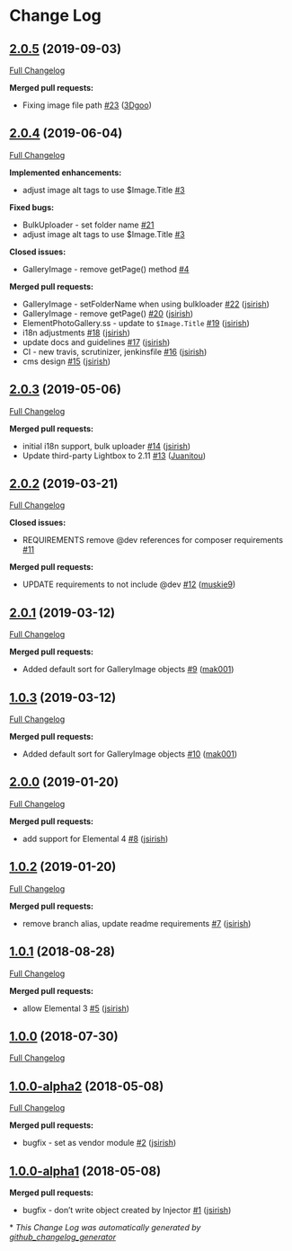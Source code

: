 # Change Log

## [2.0.5](https://github.com/dynamic/silverstripe-elemental-gallery/tree/2.0.5) (2019-09-03)
[Full Changelog](https://github.com/dynamic/silverstripe-elemental-gallery/compare/2.0.4...2.0.5)

**Merged pull requests:**

- Fixing image file path [\#23](https://github.com/dynamic/silverstripe-elemental-gallery/pull/23) ([3Dgoo](https://github.com/3Dgoo))

## [2.0.4](https://github.com/dynamic/silverstripe-elemental-gallery/tree/2.0.4) (2019-06-04)
[Full Changelog](https://github.com/dynamic/silverstripe-elemental-gallery/compare/2.0.3...2.0.4)

**Implemented enhancements:**

- adjust image alt tags to use $Image.Title [\#3](https://github.com/dynamic/silverstripe-elemental-gallery/issues/3)

**Fixed bugs:**

- BulkUploader - set folder name [\#21](https://github.com/dynamic/silverstripe-elemental-gallery/issues/21)
- adjust image alt tags to use $Image.Title [\#3](https://github.com/dynamic/silverstripe-elemental-gallery/issues/3)

**Closed issues:**

- GalleryImage - remove getPage\(\) method [\#4](https://github.com/dynamic/silverstripe-elemental-gallery/issues/4)

**Merged pull requests:**

- GalleryImage - setFolderName when using bulkloader [\#22](https://github.com/dynamic/silverstripe-elemental-gallery/pull/22) ([jsirish](https://github.com/jsirish))
- GalleryImage - remove getPage\(\) [\#20](https://github.com/dynamic/silverstripe-elemental-gallery/pull/20) ([jsirish](https://github.com/jsirish))
- ElementPhotoGallery.ss - update to `$Image.Title` [\#19](https://github.com/dynamic/silverstripe-elemental-gallery/pull/19) ([jsirish](https://github.com/jsirish))
- i18n adjustments [\#18](https://github.com/dynamic/silverstripe-elemental-gallery/pull/18) ([jsirish](https://github.com/jsirish))
- update docs and guidelines [\#17](https://github.com/dynamic/silverstripe-elemental-gallery/pull/17) ([jsirish](https://github.com/jsirish))
- CI - new travis, scrutinizer, jenkinsfile [\#16](https://github.com/dynamic/silverstripe-elemental-gallery/pull/16) ([jsirish](https://github.com/jsirish))
- cms design [\#15](https://github.com/dynamic/silverstripe-elemental-gallery/pull/15) ([jsirish](https://github.com/jsirish))

## [2.0.3](https://github.com/dynamic/silverstripe-elemental-gallery/tree/2.0.3) (2019-05-06)
[Full Changelog](https://github.com/dynamic/silverstripe-elemental-gallery/compare/2.0.2...2.0.3)

**Merged pull requests:**

- initial i18n support, bulk uploader [\#14](https://github.com/dynamic/silverstripe-elemental-gallery/pull/14) ([jsirish](https://github.com/jsirish))
- Update third-party Lightbox to 2.11 [\#13](https://github.com/dynamic/silverstripe-elemental-gallery/pull/13) ([Juanitou](https://github.com/Juanitou))

## [2.0.2](https://github.com/dynamic/silverstripe-elemental-gallery/tree/2.0.2) (2019-03-21)
[Full Changelog](https://github.com/dynamic/silverstripe-elemental-gallery/compare/2.0.1...2.0.2)

**Closed issues:**

- REQUIREMENTS remove @dev references for composer requirements [\#11](https://github.com/dynamic/silverstripe-elemental-gallery/issues/11)

**Merged pull requests:**

- UPDATE requirements to not include @dev [\#12](https://github.com/dynamic/silverstripe-elemental-gallery/pull/12) ([muskie9](https://github.com/muskie9))

## [2.0.1](https://github.com/dynamic/silverstripe-elemental-gallery/tree/2.0.1) (2019-03-12)
[Full Changelog](https://github.com/dynamic/silverstripe-elemental-gallery/compare/1.0.3...2.0.1)

**Merged pull requests:**

- Added default sort for GalleryImage objects [\#9](https://github.com/dynamic/silverstripe-elemental-gallery/pull/9) ([mak001](https://github.com/mak001))

## [1.0.3](https://github.com/dynamic/silverstripe-elemental-gallery/tree/1.0.3) (2019-03-12)
[Full Changelog](https://github.com/dynamic/silverstripe-elemental-gallery/compare/2.0.0...1.0.3)

**Merged pull requests:**

- Added default sort for GalleryImage objects [\#10](https://github.com/dynamic/silverstripe-elemental-gallery/pull/10) ([mak001](https://github.com/mak001))

## [2.0.0](https://github.com/dynamic/silverstripe-elemental-gallery/tree/2.0.0) (2019-01-20)
[Full Changelog](https://github.com/dynamic/silverstripe-elemental-gallery/compare/1.0.2...2.0.0)

**Merged pull requests:**

- add support for Elemental 4 [\#8](https://github.com/dynamic/silverstripe-elemental-gallery/pull/8) ([jsirish](https://github.com/jsirish))

## [1.0.2](https://github.com/dynamic/silverstripe-elemental-gallery/tree/1.0.2) (2019-01-20)
[Full Changelog](https://github.com/dynamic/silverstripe-elemental-gallery/compare/1.0.1...1.0.2)

**Merged pull requests:**

- remove branch alias, update readme requirements [\#7](https://github.com/dynamic/silverstripe-elemental-gallery/pull/7) ([jsirish](https://github.com/jsirish))

## [1.0.1](https://github.com/dynamic/silverstripe-elemental-gallery/tree/1.0.1) (2018-08-28)
[Full Changelog](https://github.com/dynamic/silverstripe-elemental-gallery/compare/1.0.0...1.0.1)

**Merged pull requests:**

- allow Elemental 3 [\#5](https://github.com/dynamic/silverstripe-elemental-gallery/pull/5) ([jsirish](https://github.com/jsirish))

## [1.0.0](https://github.com/dynamic/silverstripe-elemental-gallery/tree/1.0.0) (2018-07-30)
[Full Changelog](https://github.com/dynamic/silverstripe-elemental-gallery/compare/1.0.0-alpha2...1.0.0)

## [1.0.0-alpha2](https://github.com/dynamic/silverstripe-elemental-gallery/tree/1.0.0-alpha2) (2018-05-08)
[Full Changelog](https://github.com/dynamic/silverstripe-elemental-gallery/compare/1.0.0-alpha1...1.0.0-alpha2)

**Merged pull requests:**

- bugfix - set as vendor module [\#2](https://github.com/dynamic/silverstripe-elemental-gallery/pull/2) ([jsirish](https://github.com/jsirish))

## [1.0.0-alpha1](https://github.com/dynamic/silverstripe-elemental-gallery/tree/1.0.0-alpha1) (2018-05-08)
**Merged pull requests:**

- bugfix - don’t write object created by Injector [\#1](https://github.com/dynamic/silverstripe-elemental-gallery/pull/1) ([jsirish](https://github.com/jsirish))



\* *This Change Log was automatically generated by [github_changelog_generator](https://github.com/skywinder/Github-Changelog-Generator)*
